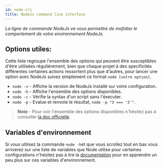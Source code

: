 ```yaml
---
id: node-cli
title: NodeJs command line interface
---
```

*La ligne de commande NodeJs va vous permettre de mofidier le comportement de votre environnement NodeJs.*

## Options utiles:
Cette liste regroupe l'ensemble des options qui peuvent être susceptibles d'être utilisées réguliérement, bien que chaque projet à des specificités différentes certaines actions ressortent plus que d'autres, pour lancer une option avec NodeJs suivez simplement ce format `node [votre option]`.

* `node -v` - Affiche la version de NodeJs installé sur votre configuration.
* `node -h` - Affiche l'ensemble des options disponibles.
* `node -c` - Vérifie la syntax d'un script sans l'éxecuter.
* `node -p` - Evalue et renvoie le résultat, `node -p "3 === '3'"`.

> **Note** - Pour voir l'ensemble des options disponibles n'hésitez pas à consulter [la doc officielle](https://nodejs.org/dist/latest-v10.x/docs/api/cli.html#cli_command_line_options).

## Variables d'environnement
Si vous utilisez la commande `node -h`et que vous scrollez tout en bas vous arriverez sur une liste de variables que Node utilise pour certaines configurations n'hésitez pas à lire la [documentation](https://nodejs.org/dist/latest-v10.x/docs/api/cli.html#cli_environment_variables) pour en apprendre un peu plus sur ces variables d'environnement.
